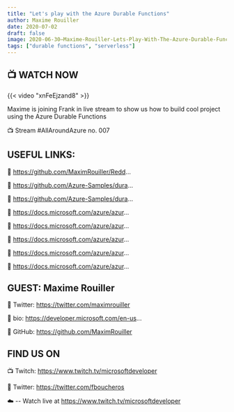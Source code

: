 ```yaml
---
title: "Let's play with the Azure Durable Functions"
author: Maxime Rouiller
date: 2020-07-02
draft: false
image: 2020-06-30–Maxime-Rouiller-Lets-Play-With-The-Azure-Durable-Functions.png
tags: ["durable functions", "serverless"]
---
```


## 📺 WATCH NOW

{{< video "xnFeEjzand8" >}}

Maxime is joining Frank in live stream to show us how to build cool project using the Azure Durable Functions

📺 Stream #AllAroundAzure no. 007

USEFUL LINKS:
-----------------------

🔗 https://github.com/MaximRouiller/Redd...

🔗 https://github.com/Azure-Samples/dura...

🔗 https://github.com/Azure-Samples/dura...

🔗 https://docs.microsoft.com/azure/azur...

🔗 https://docs.microsoft.com/azure/azur...

🔗 https://docs.microsoft.com/azure/azur...

🔗 https://docs.microsoft.com/azure/azur...

🔗 https://docs.microsoft.com/azure/azur...


GUEST: Maxime Rouiller
-----------------

🔗 Twitter: https://twitter.com/maximrouiller

🔗 bio: https://developer.microsoft.com/en-us...

🔗 GitHub: https://github.com/MaximRouiller


FIND US ON
---------------

📺 Twitch: https://www.twitch.tv/microsoftdeveloper

🔗 Twitter: https://twitter.com/fboucheros


☁️
 -- Watch live at https://www.twitch.tv/microsoftdeveloper